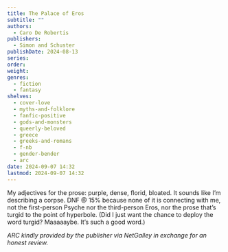 ```yaml
---
title: The Palace of Eros
subtitle: ""
authors:
  - Caro De Robertis
publishers:
  - Simon and Schuster
publishDate: 2024-08-13
series: 
order: 
weight: 
genres:
  - fiction
  - fantasy
shelves:
  - cover-love
  - myths-and-folklore
  - fanfic-positive
  - gods-and-monsters
  - queerly-beloved
  - greece
  - greeks-and-romans
  - f-nb
  - gender-bender
  - arc
date: 2024-09-07 14:32
lastmod: 2024-09-07 14:32
---
```

My adjectives for the prose: purple, dense, florid, bloated. It sounds like I’m describing a corpse. DNF @ 15% because none of it is connecting with me, not the first-person Psyche nor the third-person Eros, nor the prose that’s turgid to the point of hyperbole. (Did I just want the chance to deploy the word turgid? Maaaaaybe. It’s such a good word.)

*ARC kindly provided by the publisher via NetGalley in exchange for an honest review.*